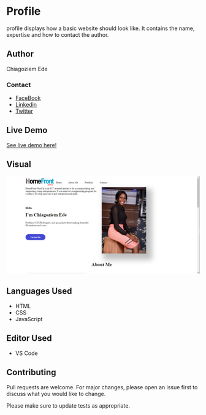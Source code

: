 # Profile
profile displays how a basic website should look like. It contains the name, expertise and how to contact the author.

## Author
Chiagoziem Ede

### Contact
* [FaceBook](https://web.facebook.com/chiagoziem.ede/)
* [Linkedin](https://www.linkedin.com/in/chiagoziem-ede-5152a4175/)
* [Twitter](https://twitter.com/elotachukwu)

## Live Demo
[See live demo here!](https://chiagoziem-profile.netlify.app/)

## Visual
![This is a screenshot of the work.](./access/images/portfolio-preview.png "This is a screenshot of the work.")

## Languages Used
* HTML
* CSS
* JavaScript

## Editor Used
* VS Code

## Contributing
Pull requests are welcome. For major changes, please open an issue first to discuss what you would like to change.

Please make sure to update tests as appropriate.